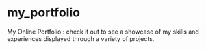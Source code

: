 # my_portfolio
My Online Portfolio : check it out to see a showcase of my skills and experiences displayed through a variety of projects.
